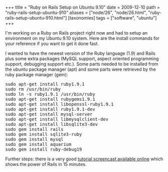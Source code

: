 +++
title = "Ruby on Rails Setup on Ubuntu 9.10"
date = 2009-12-10
path = "ruby-rails-setup-ubuntu-910"
aliases = ["node/26", "node/26.html", "ruby-rails-setup-ubuntu-910.html"]
[taxonomies]
tags = ["software", "ubuntu"]
+++

<p>I'm working on a Ruby on Rails project right now and had to setup an environment on my Ubuntu 9.10 system. Here are the install commands for your reference if you want to get it done fast.</p>
<!-- more -->
<p>I wanted to have the newest version of the Ruby language (1.9) and Rails plus some extra packages (MySQL support, aspect oriented programming support, debugging support etc.). Some parts needed to be installed from the ubuntu package manager (apt) and some parts were retrieved by the ruby package manager (gem):</p>
<pre>
sudo apt-get install ruby1.9.1
sudo rm /usr/bin/ruby
sudo ln -s ruby1.9.1 /usr/bin/ruby
sudo apt-get install rubygems1.9.1
sudo apt-get install libopenssl-ruby1.9.1
sudo apt-get install ruby1.9.1-dev
sudo apt-get install mysql-server
sudo apt-get install libmysqlclient-dev
sudo apt-get install libsqlite3-dev
sudo gem install rails
sudo gem install sqlite3-ruby
sudo gem install mysql
sudo gem install aquarium
sudo gem install ruby-debug19</pre>
<p>Further steps: there is a very good <a href="http://media.rubyonrails.org/video/rails_blog_2.mov">tutorial screencast available online</a> which shows the power of Rails in 15 minutes.</p>
